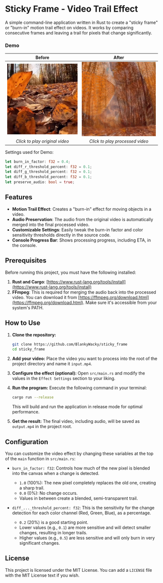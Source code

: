 # Sticky Frame - Video Trail Effect

A simple command-line application written in Rust to create a "sticky frame" or "burn-in" motion trail effect on videos. It works by comparing consecutive frames and leaving a trail for pixels that change significantly.

### Demo
| Before | After |
| :----: | :---: |
| [![Before](assets/before.png)](assets/demo_input.mp4) | [![After](assets/after.png)](assets/demo_output.mp4) |
| *Click to play original video* | *Click to play processed video*|

Settings used for Demo:
```rust
let burn_in_factor: f32 = 0.4;
let diff_r_threshold_percent: f32 = 0.1;
let diff_g_threshold_percent: f32 = 0.1;
let diff_b_threshold_percent: f32 = 0.1;
let preserve_audio: bool = true;
```

## Features

-   **Motion Trail Effect**: Creates a "burn-in" effect for moving objects in a video.
-   **Audio Preservation**: The audio from the original video is automatically merged into the final processed video.
-   **Customizable Settings**: Easily tweak the burn-in factor and color sensitivity thresholds directly in the source code.
-   **Console Progress Bar**: Shows processing progress, including ETA, in the console.

## Prerequisites

Before running this project, you must have the following installed:

1.  **Rust and Cargo**: [https://www.rust-lang.org/tools/install](https://www.rust-lang.org/tools/install)
2.  **FFmpeg**: This is required for merging the audio back into the processed video. You can download it from [https://ffmpeg.org/download.html](https://ffmpeg.org/download.html). Make sure it's accessible from your system's PATH.

## How to Use

1.  **Clone the repository:**
    ```bash
    git clone https://github.com/BlankyWacky/sticky_frame
    cd sticky_frame
    ```

2.  **Add your video:**
    Place the video you want to process into the root of the project directory and name it `input.mp4`.

3.  **Configure the effect (optional):**
    Open `src/main.rs` and modify the values in the `Effect Settings` section to your liking.

4.  **Run the program:**
    Execute the following command in your terminal:
    ```bash
    cargo run --release
    ```
    This will build and run the application in release mode for optimal performance.

5.  **Get the result:**
    The final video, including audio, will be saved as `output.mp4` in the project root.

## Configuration

You can customize the video effect by changing these variables at the top of the `main` function in `src/main.rs`:

-   `burn_in_factor: f32`: Controls how much of the new pixel is blended into the canvas when a change is detected.
    -   `1.0` (100%): The new pixel completely replaces the old one, creating a sharp trail.
    -   `0.0` (0%): No change occurs.
    -   Values in between create a blended, semi-transparent trail.

-   `diff_..._threshold_percent: f32`: This is the sensitivity for the change detection for each color channel (Red, Green, Blue), as a percentage.
    -   `0.2` (20%) is a good starting point.
    -   Lower values (e.g., `0.1`) are more sensitive and will detect smaller changes, resulting in longer trails.
    -   Higher values (e.g., `0.5`) are less sensitive and will only burn in very significant changes.

## License

This project is licensed under the MIT License. You can add a `LICENSE` file with the MIT License text if you wish.

